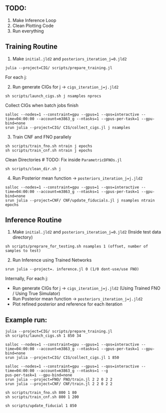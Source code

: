 ## TODO:

1. Make Inference Loop
2. Clean Plotting Code
3. Run everything

## Training Routine

1. Make `initial.jld2` and `posteriors_iteration_j=0.jld2`
```
julia --project=CIG/ scripts/prepare_training.jl
```

For each j:

2. Run generate CIGs for j -> `cigs_iteration_j=j.jld2`

```
sh scripts/launch_cigs.sh j nsamples nprocs
```

Collect CIGs when batch jobs finish
```
salloc --nodes=1 --constraint=gpu --gpus=1 --qos=interactive --time=04:00:00 --account=m3863_g --ntasks=1 --gpus-per-task=1 --gpu-bind=none
srun julia --project=CIG/ CIG/collect_cigs.jl j nsamples
```

3. Train CNF and FNO parallely

```
sh scripts/train_fno.sh ntrain j epochs
sh scripts/train_cnf.sh ntrain j epochs
```

Clean Directories # TODO: Fix inside `ParametricDFNOs.jl`

```
sh scripts/clean_dir.sh j
```

4. Run Posterior mean function -> `posteriors_iteration_j=j.jld2`

```
salloc --nodes=1 --constraint=gpu --gpus=1 --qos=interactive --time=04:00:00 --account=m3863_g --ntasks=1 --gpus-per-task=1 --gpu-bind=none
srun julia --project=CNF/ CNF/update_fiducials.jl j nsamples ntrain epochs
```

## Inference Routine

1. Make `initial.jld2` and `posteriors_iteration_j=0.jld2` (Inside test data directory)

```
sh scripts/preprare_for_testing.sh nsamples 1 (offset, number of samples to test)
```

2. Run Inference using Trained Networks

```
srun julia --project=. inference.jl 0 (1/0 dont-use/use FNO)
```

Internally, For each j:
- Run generate CIGs for j -> `cigs_iteration_j=j.jld2` (Using Trained FNO / Using True Simulator)
- Run Posterior mean function -> `posteriors_iteration_j=j.jld2`
- Plot refined posterior and reference for each iteration


## Example run:

```
julia --project=CIG/ scripts/prepare_training.jl
sh scripts/launch_cigs.sh 1 850 34

salloc --nodes=1 --constraint=gpu --gpus=1 --qos=interactive --time=04:00:00 --account=m3863_g --ntasks=1 --gpus-per-task=1 --gpu-bind=none
srun julia --project=CIG/ CIG/collect_cigs.jl 1 850

salloc --nodes=1 --constraint=gpu --gpus=1 --qos=interactive --time=04:00:00 --account=m3863_g --ntasks=1 --g
pus-per-task=1 --gpu-bind=none
srun julia --project=FNO/ FNO/train.jl 2 2 0 2 2
srun julia --project=CNF/ CNF/train.jl 2 2 0 2 2

sh scripts/train_fno.sh 800 1 80
sh scripts/train_cnf.sh 800 1 200

sh scripts/update_fiducial 1 850
```

